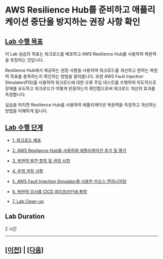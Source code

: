# AWS Resilience Hub를 준비하고 애플리케이션 중단을 방지하는 권장 사항 확인

## [Lab 수행 목표](https://catalog.workshops.aws/aws-resilience-hub-lab/en-US/prepare-and-protect#lab-objectives)

이 Lab 실습의 목표는 워크로드를 배포하고 AWS Resilience Hub를 사용하여 복원력을 측정하는 것입니다.

Resilience Hub에서 제공하는 권장 사항을 사용하여 워크로드를 개선하고 원하는 복원력 목표를 충족하는지 확인하는 방법을 알아봅니다. 또한 AWS Fault Injection Simulator(FIS)를 사용하여 워크로드에 대한 오류 주입 테스트를 수행하여 의도적으로 장애를 유도하고 워크로드가 어떻게 반응하는지 확인함으로써 워크로드 개선의 효과를 측정합니다.

실습을 마치면 Resilience Hub를 사용하여 애플리케이션 복원력을 측정하고 개선하는 방법을 이해하게 됩니다.

## [Lab 수행 단계](https://catalog.workshops.aws/aws-resilience-hub-lab/en-US/prepare-and-protect#lab-steps)

-   [1. 워크로드 배포](./1-Deploy-the-Workload.md)

-   [2. AWS Resilience Hub를 사용하여 애플리케이션 추가 및 평가](./2-Add-and-Assess-Application.md)

-   [3. 복원력 발견 항목 및 권장 사항](./3-Resilience-Findings-and-Recommendations.md)

-   [4. 운영 권장 사항](./4-Operational-Recommendations.md)

-   [5. AWS Fault Injection Simulator를 사용한 카오스 엔지니어링](./5-Chaos-Enginnering-with-AWS-Fault-Injection-Simulator.md)

-   [6. 복원력 검사를 CICD 파이프라인에 통합](./6-Integrate-Resilience-Checks-into-CICD-Pipelines.md)

-   [7. Lab Clean-up](./7-Lab-Clean-up.md)

## Lab Duration
2 시간

<hr>

## [[이전]](../README.md) | [[다음]](./1-Deploy-the-Workload.md)
